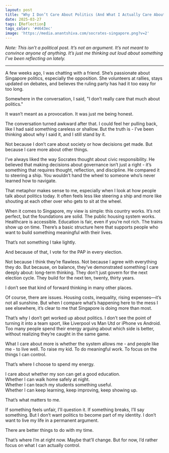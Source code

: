 ```yaml
---
layout: post
title: "Why I Don’t Care About Politics (And What I Actually Care About)"
date: 2025-03-27
tags: [Reflection]
tags_color: '#4643ec'
image: 'https://media.anantshiva.com/socrates-singapore.png?v=2'
---
```


*Note: This isn’t a political post. It’s not an argument. It’s not meant to convince anyone of anything. It’s just me thinking out loud about something I’ve been reflecting on lately.*

---

A few weeks ago, I was chatting with a friend. She’s passionate about Singapore politics, especially the opposition. She volunteers at rallies, stays updated on debates, and believes the ruling party has had it too easy for too long.

Somewhere in the conversation, I said, "I don’t really care that much about politics."

It wasn’t meant as a provocation. It was just me being honest.

The conversation turned awkward after that. I could feel her pulling back, like I had said something careless or shallow. But the truth is - I’ve been thinking about why I said it, and I still stand by it.

Not because I don’t care about society or how decisions get made. But because I care more about other things.

I’ve always liked the way Socrates thought about civic responsibility. He believed that making decisions about governance isn’t just a right - it’s something that requires thought, reflection, and discipline. He compared it to steering a ship. You wouldn’t hand the wheel to someone who’s never learned how to navigate.

That metaphor makes sense to me, especially when I look at how people talk about politics today. It often feels less like steering a ship and more like shouting at each other over who gets to sit at the wheel.

When it comes to Singapore, my view is simple: this country works. It’s not perfect, but the foundations are solid. The public housing system works. Healthcare is accessible. Education is fair, even if you’re not rich. The trains show up on time. There’s a basic structure here that supports people who want to build something meaningful with their lives.

That’s not something I take lightly.

And because of that, I vote for the PAP in every election.

Not because I think they’re flawless. Not because I agree with everything they do. But because, on balance, they’ve demonstrated something I care deeply about: long-term thinking. They don’t just govern for the next election cycle. They build for the next ten, twenty, thirty years.

I don’t see that kind of forward thinking in many other places.

Of course, there are issues. Housing costs, inequality, rising expenses—it’s not all sunshine. But when I compare what’s happening here to the mess I see elsewhere, it’s clear to me that Singapore is doing more than most.

That’s why I don’t get worked up about politics. I don’t see the point of turning it into a team sport, like Liverpool vs Man Utd or iPhone vs Android. Too many people spend their energy arguing about which side is better, without realizing they’re caught in the same game.

What I care about more is whether the system allows me - and people like me - to live well. To raise my kid. To do meaningful work. To focus on the things I can control.

That’s where I choose to spend my energy.

I care about whether my son can get a good education.  
Whether I can walk home safely at night.  
Whether I can teach my students something useful.  
Whether I can keep learning, keep improving, keep showing up.

That’s what matters to me.

If something feels unfair, I’ll question it. If something breaks, I’ll say something. But I don’t want politics to become part of my identity. I don’t want to live my life in a permanent argument.

There are better things to do with my time.

That’s where I’m at right now. Maybe that’ll change. But for now, I’d rather focus on what I can actually control.

